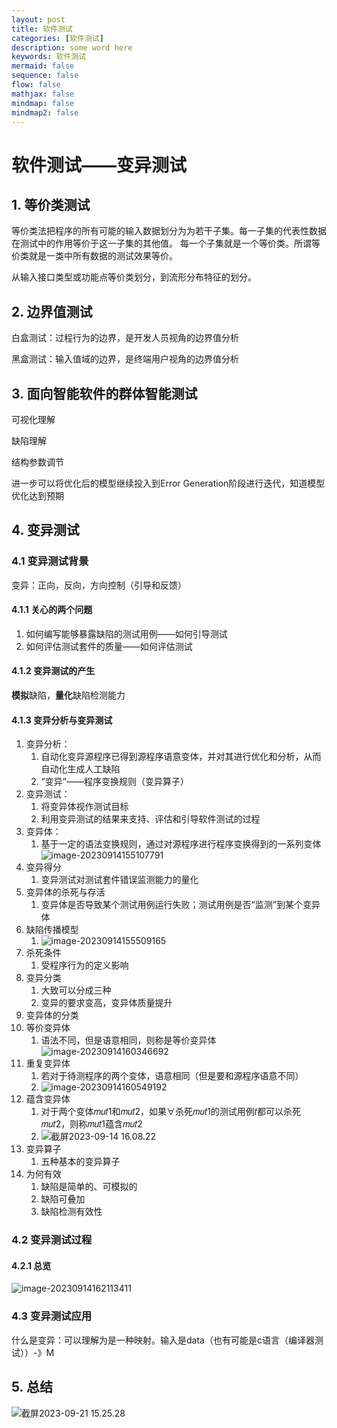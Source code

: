 ```yaml
---
layout: post
title: 软件测试
categories: [软件测试]
description: some word here
keywords: 软件测试
mermaid: false
sequence: false
flow: false
mathjax: false
mindmap: false
mindmap2: false
---
```


# 软件测试——变异测试

## 1. 等价类测试

等价类法把程序的所有可能的输入数据划分为为若干子集。每一子集的代表性数据在测试中的作用等价于这一子集的其他值。 每一个子集就是一个等价类。所谓等价类就是一类中所有数据的测试效果等价。

从输入接口类型或功能点等价类划分，到流形分布特征的划分。

## 2. 边界值测试

白盒测试：过程行为的边界，是开发人员视角的边界值分析

黑盒测试：输入值域的边界，是终端用户视角的边界值分析

## 3. 面向智能软件的群体智能测试

可视化理解

缺陷理解

结构参数调节

进一步可以将优化后的模型继续投入到Error Generation阶段进行迭代，知道模型优化达到预期

## 4. 变异测试

### 4.1 变异测试背景

变异：正向，反向，方向控制（引导和反馈）

#### 4.1.1 关心的两个问题

1. 如何编写能够暴露缺陷的测试用例——如何引导测试
2. 如何评估测试套件的质量——如何评估测试

#### 4.1.2 变异测试的产生

**模拟**缺陷，**量化**缺陷检测能力

#### 4.1.3 变异分析与变异测试

1. 变异分析：
   1. 自动化变异源程序已得到源程序语意变体，并对其进行优化和分析，从而自动化生成人工缺陷
   2. “变异”——程序变换规则（变异算子）
2. 变异测试：
   1. 将变异体视作测试目标
   2. 利用变异测试的结果来支持、评估和引导软件测试的过程
3. 变异体：
   1. 基于一定的语法变换规则，通过对源程序进行程序变换得到的一系列变体![image-20230914155107791](https://github.com/ShadowOnYOU/images/blob/main/test202309141551823.png?raw=true)
4. 变异得分
   1. 变异测试对测试套件错误监测能力的量化
5. 变异体的杀死与存活
   1. 变异体是否导致某个测试用例运行失败；测试用例是否“监测”到某个变异体
6. 缺陷传播模型
   1. ![image-20230914155509165](https://github.com/ShadowOnYOU/images/blob/main/test202309141555186.png?raw=true)
7. 杀死条件
   1. 受程序行为的定义影响
8. 变异分类
   1. 大致可以分成三种
   2. 变异的要求变高，变异体质量提升
9. 变异体的分类
10. 等价变异体
    1. 语法不同，但是语意相同，则称是等价变异体![image-20230914160346692](https://github.com/ShadowOnYOU/images/blob/main/test202309141603714.png?raw=true)
11. 重复变异体
    1. 若对于待测程序的两个变体，语意相同（但是要和源程序语意不同）
    2. ![image-20230914160549192](https://github.com/ShadowOnYOU/images/blob/main/test202309141605237.png?raw=true)
12. 蕴含变异体
    1. 对于两个变体𝑚𝑢𝑡1和𝑚𝑢𝑡2，如果∀杀死𝑚𝑢𝑡1的测试用例𝑡都可以杀死𝑚𝑢𝑡2，则称𝑚𝑢𝑡1蕴含𝑚𝑢𝑡2
    2. ![截屏2023-09-14 16.08.22](https://github.com/ShadowOnYOU/images/blob/main/test202309141608037.png?raw=true)
13. 变异算子
    1. 五种基本的变异算子
14. 为何有效
    1. 缺陷是简单的、可模拟的
    2. 缺陷可叠加
    3. 缺陷检测有效性

### 4.2 变异测试过程

#### 4.2.1 总览

![image-20230914162113411](https://github.com/ShadowOnYOU/images/blob/main/test202309141621436.png?raw=true)



### 4.3 变异测试应用

什么是变异：可以理解为是一种映射。输入是data（也有可能是c语言（编译器测试））-》M

## 5. 总结

![截屏2023-09-21 15.25.28](https://github.com/ShadowOnYOU/images/blob/main/test202309211525819.png?raw=true)

